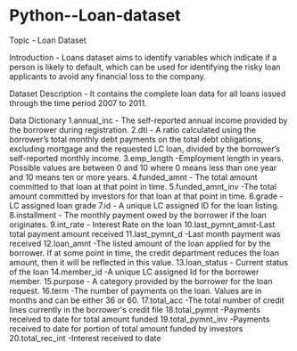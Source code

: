 # Python--Loan-dataset

 Topic - Loan Dataset
 
 Introduction  - Loans dataset aims to identify variables which indicate if a person is likely to default, which can be used for identifying the risky loan applicants to avoid any financial loss to the company. 
 
 Dataset Description - It contains the complete loan data for all loans issued through the time period 2007 to 2011.
 
 Data Dictionary 
 1.annual_inc  - The self-reported annual income provided by the borrower during registration.
 2.dti  - A ratio calculated using the borrower’s total monthly debt payments on the total debt obligations, excluding mortgage and the requested LC loan, divided by the borrower’s self-reported monthly income.
 3.emp_length -Employment length in years. Possible values are between 0 and 10 where 0 means less than one year and 10 means ten or more years.
 4.funded_amnt   - The total amount committed to that loan at that point in time.
 5.funded_amnt_inv  -The total amount committed by investors for that loan at that point in time.
 6.grade  - LC assigned loan grade
 7.id -  A unique LC assigned ID for the loan listing.
 8.installment   - The monthly payment owed by the borrower if the loan originates.
 9.int_rate  - Interest Rate on the loan
 10.last_pymnt_amnt-Last total payment amount received
 11.last_pymnt_d  -Last month payment was received
 12.loan_amnt  -The listed amount of the loan applied for by the borrower. If at some point in time, the credit department reduces the loan amount, then it will be reflected in this value.
 13.loan_status  - Current status of the loan
 14.member_id -A unique LC assigned Id for the borrower member.
 15.purpose - A category provided by the borrower for the loan request.
 16.term  -The number of payments on the loan. Values are in months and can be either 36 or 60.
 17.total_acc -The total number of credit lines currently in the borrower's credit file
 18.total_pymnt -Payments received to date for total amount funded
 19.total_pymnt_inv -Payments received to date for portion of total amount funded by investors
 20.total_rec_int -Interest received to date
